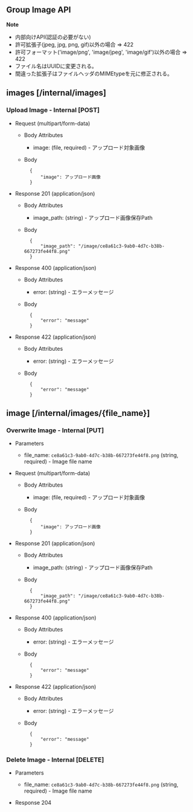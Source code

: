 ## Group Image API

**Note**
* 内部向けAPI(認証の必要がない)
* 許可拡張子(jpeg, jpg, png, gif)以外の場合 => 422
* 許可フォーマット('image/png', 'image/jpeg', 'image/gif')以外の場合 => 422
* ファイル名はUUIDに変更される。
* 間違った拡張子はファイルヘッダのMIMEtypeを元に修正される。

##  images [/internal/images]

### Upload Image - Internal [POST]

* Request (multipart/form-data)

    + Body Attributes
        * image: (file, required) - アップロード対象画像

    + Body

            {
                "image": アップロード画像
            }

* Response 201 (application/json)

    + Body Attributes
        * image_path: (string) - アップロード画像保存Path

    + Body

            {
                "image_path": "/image/ce8a61c3-9ab0-4d7c-b38b-667273fe44f8.png"
            }

* Response 400 (application/json)

    + Body Attributes
        * error: (string) - エラーメッセージ

    + Body

            {
                "error": "message"
            }

* Response 422 (application/json)

    + Body Attributes
        * error: (string) - エラーメッセージ

    + Body

            {
                "error": "message"
            }

##  image [/internal/images/{file_name}]

### Overwrite Image - Internal [PUT]

* Parameters
    + file_name: `ce8a61c3-9ab0-4d7c-b38b-667273fe44f8.png` (string, required) - Image file name

* Request (multipart/form-data)

    + Body Attributes
        * image: (file, required) - アップロード対象画像

    + Body

            {
                "image": アップロード画像
            }

* Response 201 (application/json)

    + Body Attributes
        * image_path: (string) - アップロード画像保存Path

    + Body

            {
                "image_path": "/image/ce8a61c3-9ab0-4d7c-b38b-667273fe44f8.png"
            }

* Response 400 (application/json)

    + Body Attributes
        * error: (string) - エラーメッセージ

    + Body

            {
                "error": "message"
            }

* Response 422 (application/json)

    + Body Attributes
        * error: (string) - エラーメッセージ

    + Body

            {
                "error": "message"
            }

### Delete Image - Internal [DELETE]

* Parameters
    + file_name: `ce8a61c3-9ab0-4d7c-b38b-667273fe44f8.png` (string, required) - Image file name

* Response 204

